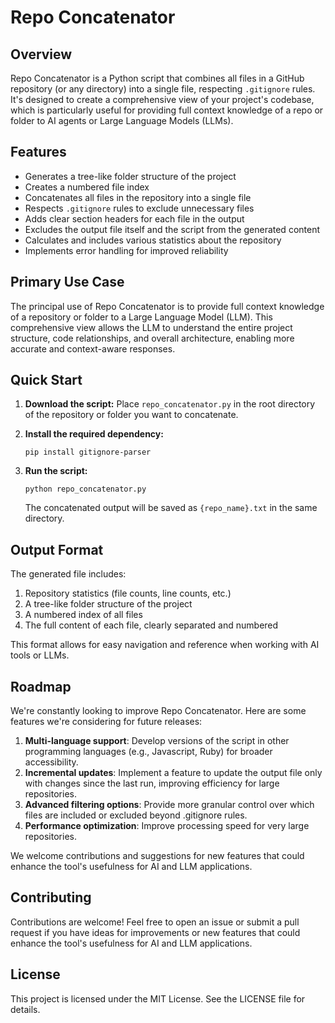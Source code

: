 # Repo Concatenator

## Overview

Repo Concatenator is a Python script that combines all files in a GitHub repository (or any directory) into a single file, respecting `.gitignore` rules. It's designed to create a comprehensive view of your project's codebase, which is particularly useful for providing full context knowledge of a repo or folder to AI agents or Large Language Models (LLMs).

## Features

- Generates a tree-like folder structure of the project
- Creates a numbered file index
- Concatenates all files in the repository into a single file
- Respects `.gitignore` rules to exclude unnecessary files
- Adds clear section headers for each file in the output
- Excludes the output file itself and the script from the generated content
- Calculates and includes various statistics about the repository
- Implements error handling for improved reliability

## Primary Use Case

The principal use of Repo Concatenator is to provide full context knowledge of a repository or folder to a Large Language Model (LLM). This comprehensive view allows the LLM to understand the entire project structure, code relationships, and overall architecture, enabling more accurate and context-aware responses.

## Quick Start

1. **Download the script:**
   Place `repo_concatenator.py` in the root directory of the repository or folder you want to concatenate.

2. **Install the required dependency:**

   ```
   pip install gitignore-parser
   ```

3. **Run the script:**

   ```
   python repo_concatenator.py
   ```

   The concatenated output will be saved as `{repo_name}.txt` in the same directory.

## Output Format

The generated file includes:

1. Repository statistics (file counts, line counts, etc.)
2. A tree-like folder structure of the project
3. A numbered index of all files
4. The full content of each file, clearly separated and numbered

This format allows for easy navigation and reference when working with AI tools or LLMs.

## Roadmap

We're constantly looking to improve Repo Concatenator. Here are some features we're considering for future releases:

1. **Multi-language support**: Develop versions of the script in other programming languages (e.g., Javascript, Ruby) for broader accessibility.
2. **Incremental updates**: Implement a feature to update the output file only with changes since the last run, improving efficiency for large repositories.
3. **Advanced filtering options**: Provide more granular control over which files are included or excluded beyond .gitignore rules.
4. **Performance optimization**: Improve processing speed for very large repositories.

We welcome contributions and suggestions for new features that could enhance the tool's usefulness for AI and LLM applications.

## Contributing

Contributions are welcome! Feel free to open an issue or submit a pull request if you have ideas for improvements or new features that could enhance the tool's usefulness for AI and LLM applications.

## License

This project is licensed under the MIT License. See the LICENSE file for details.
